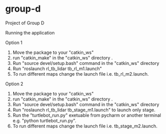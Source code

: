 # group-d

Project of Group D

Running the application

Option 1
1.  Move the package to your "catkin_ws"
2.  run "catkin_make" in the "catkin_ws" directory .
3.  Run "source devel/setup.bash" command in the "catkin_ws" directory
4.  Run "roslaunch rl_tb_lidar tb_rl_m1.launch"
5.  To run different maps change the launch file i.e. tb_rl_m2.launch.

Option 2
1.  Move the package to your "catkin_ws"
2.  run "catkin_make" in the "catkin_ws" directory .
3.  Run "source devel/setup.bash" command in the "catkin_ws" directory
4.  Run "roslaunch rl_tb_lidar tb_stage_m1.launch" to launch only stage.
5.  Run the "turtlebot_run.py" exetuable from pycharm or another terminal e.g. "python turtlebot_run.py".
6.  To run different maps change the launch file i.e. tb_stage_m2.launch.
